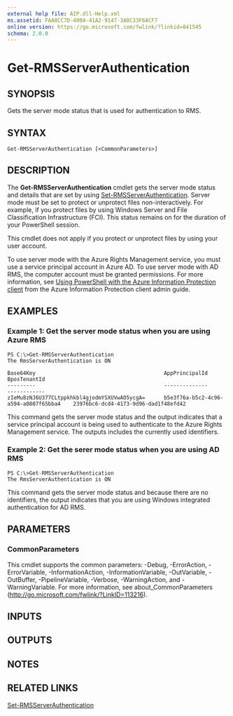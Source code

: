 ```yaml
---
external help file: AIP.dll-Help.xml
ms.assetid: FAA0CC7D-4004-41A2-9147-3A0C33F6ACF7
online version: https://go.microsoft.com/fwlink/?linkid=841545
schema: 2.0.0
---
```


# Get-RMSServerAuthentication

## SYNOPSIS
Gets the server mode status that is used for authentication to RMS.

## SYNTAX

```
Get-RMSServerAuthentication [<CommonParameters>]
```

## DESCRIPTION
The **Get-RMSServerAuthentication** cmdlet gets the server mode status and details that are set by using [Set-RMSServerAuthentication](./Set-RMSServerAuthentication.md). Server mode must be set to protect or unprotect files non-interactively. For example, if you protect files by using Windows Server and File Classification Infrastructure (FCI). This status remains on for the duration of your PowerShell session.

This cmdlet does not apply if you protect or unprotect files by using your user account. 

To use server mode with the Azure Rights Management service, you must use a service principal account in Azure AD. To use server mode with AD RMS, the computer account must be granted permissions. For more information, see [Using PowerShell with the Azure Information Protection client](https://docs.microsoft.com/information-protection/rms-client/client-admin-guide-powershell) from the Azure Information Protection client admin guide.


## EXAMPLES

### Example 1: Get the server mode status when you are using Azure RMS
```
PS C:\>Get-RMSServerAuthentication
The RmsServerAuthentication is ON

Base64Key                                         AppPrincipalId                          BposTenantId
---------                                         --------------                          ------------
zIeMu8zNJ6U377CLtppkhkbl4gjodmYSXUVwAO5ycgA=      b5e3f76a-b5c2-4c96-a594-a0807f65bba4    23976bc6-dcd4-4173-9d96-dad1f48efd42
```

This command gets the server mode status and the output indicates that a service principal account is being used to authenticate to the Azure Rights Management service. The outputs includes the currently used identifiers.

### Example 2: Get the serer mode status when you are using AD RMS
```
PS C:\>Get-RMSServerAuthentication
The RmsServerAuthentication is ON
```

This command gets the server mode status and because there are no identifiers, the output indicates that you are using Windows integrated authentication for AD RMS. 

## PARAMETERS

### CommonParameters
This cmdlet supports the common parameters: -Debug, -ErrorAction, -ErrorVariable, -InformationAction, -InformationVariable, -OutVariable, -OutBuffer, -PipelineVariable, -Verbose, -WarningAction, and -WarningVariable. For more information, see about_CommonParameters (http://go.microsoft.com/fwlink/?LinkID=113216).

## INPUTS

## OUTPUTS

## NOTES

## RELATED LINKS

[Set-RMSServerAuthentication](./Set-RMSServerAuthentication.md)
